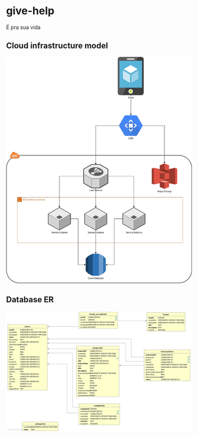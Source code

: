 # give-help

É pra sua vida


## Cloud infrastructure model
![Alt text](doc/infra.jpg "DB ER")


## Database ER
![Alt text](doc/db-models.jpg "DB ER")
